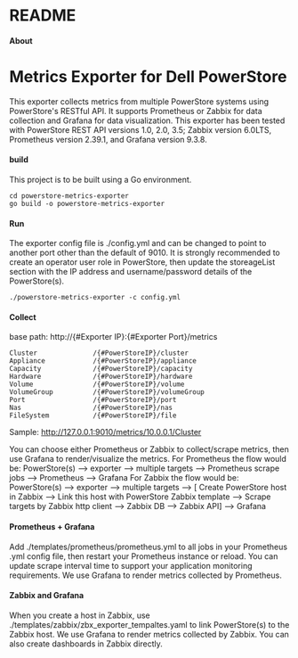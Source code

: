 # README

#### About
# Metrics Exporter for Dell PowerStore

This exporter collects metrics from multiple PowerStore systems using PowerStore's RESTful API. It supports Prometheus or Zabbix for data collection and Grafana for data visualization. This exporter has been tested with PowerStore REST API versions 1.0, 2.0, 3.5; Zabbix version 6.0LTS, Prometheus version 2.39.1, and Grafana version 9.3.8.

#### build
This project is to be built using a Go environment.

```
cd powerstore-metrics-exporter
go build -o powerstore-metrics-exporter
```
#### Run
The exporter config file is ./config.yml and can be changed to point to another port other than the default of 9010. It is strongly recommended to create an operator user role in PowerStore, then update the storeageList section with the IP address and username/password details of the PowerStore(s).

```
./powerstore-metrics-exporter -c config.yml
```


#### Collect
base path: http://{#Exporter IP}:{#Exporter Port}/metrics

```
Cluster              /{#PowerStoreIP}/cluster
Appliance            /{#PowerStoreIP}/appliance
Capacity             /{#PowerStoreIP}/capacity
Hardware             /{#PowerStoreIP}/hardware
Volume               /{#PowerStoreIP}/volume
VolumeGroup          /{#PowerStoreIP}/volumeGroup
Port                 /{#PowerStoreIP}/port
Nas                  /{#PowerStoreIP}/nas
FileSystem           /{#PowerStoreIP}/file
```
Sample: http://127.0.0.1:9010/metrics/10.0.0.1/Cluster

You can choose either Prometheus or Zabbix to collect/scrape metrics, then use Grafana to render/visualize the metrics.
For Prometheus the flow would be: PowerStore(s) --> exporter --> multiple targets --> Prometheus scrape jobs --> Prometheus --> Grafana
For Zabbix the flow would be: PowerStore(s) --> exporter --> multiple targets --> [ Create PowerStore host in Zabbix --> Link this host with PowerStore Zabbix template --> Scrape targets by Zabbix http client --> Zabbix DB --> Zabbix API] --> Grafana


#### Prometheus + Grafana

Add ./templates/prometheus/prometheus.yml to all jobs in your Prometheus .yml config file, then restart your Prometheus instance or reload. You can update scrape interval time to support your application monitoring requirements. We use Grafana to render metrics collected by Prometheus.

#### Zabbix and Grafana
When you create a host in Zabbix, use ./templates/zabbix/zbx_exporter_tempaltes.yaml to link PowerStore(s) to the Zabbix host. We use Grafana to render metrics collected by Zabbix. You can also create dashboards in Zabbix directly.

